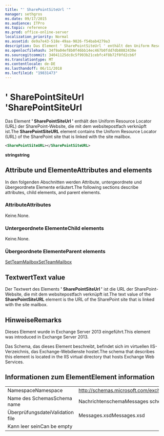 ```yaml
---
title: "' SharePointSiteUrl '"
manager: sethgros
ms.date: 09/17/2015
ms.audience: ITPro
ms.topic: reference
ms.prod: office-online-server
localization_priority: Normal
ms.assetid: de9a7e43-518e-49aa-9826-f54bab4279a3
description: Das Element ' SharePointSiteUrl ' enthält den Uniform Resource Locator (URL) der SharePoint-Website, die mit dem websitepostfach verknüpft ist.
ms.openlocfilehash: 34f9a04ef8b0f46bb14ec467b0fdd7db8882430e
ms.sourcegitcommit: 34041125dc8c5f993b21cebfc4f8b72f0fd2cb6f
ms.translationtype: MT
ms.contentlocale: de-DE
ms.lasthandoff: 06/11/2018
ms.locfileid: "19831473"
---
```

# <a name="sharepointsiteurl"></a><span data-ttu-id="c1e85-103">' SharePointSiteUrl '</span><span class="sxs-lookup"><span data-stu-id="c1e85-103">SharePointSiteUrl</span></span>

<span data-ttu-id="c1e85-104">Das Element **' SharePointSiteUrl '** enthält den Uniform Resource Locator (URL) der SharePoint-Website, die mit dem websitepostfach verknüpft ist.</span><span class="sxs-lookup"><span data-stu-id="c1e85-104">The **SharePointSiteURL** element contains the Uniform Resource Locator (URL) of the SharePoint site that is linked with the site mailbox.</span></span> 
  
```XML
<SharePointSiteURL></SharePointSiteURL>
```

<span data-ttu-id="c1e85-105">**string**</span><span class="sxs-lookup"><span data-stu-id="c1e85-105">**string**</span></span>

## <a name="attributes-and-elements"></a><span data-ttu-id="c1e85-106">Attribute und Elemente</span><span class="sxs-lookup"><span data-stu-id="c1e85-106">Attributes and elements</span></span>

<span data-ttu-id="c1e85-107">In den folgenden Abschnitten werden Attribute, untergeordnete und übergeordnete Elemente erläutert.</span><span class="sxs-lookup"><span data-stu-id="c1e85-107">The following sections describe attributes, child elements, and parent elements.</span></span>
  
### <a name="attributes"></a><span data-ttu-id="c1e85-108">Attribute</span><span class="sxs-lookup"><span data-stu-id="c1e85-108">Attributes</span></span>

<span data-ttu-id="c1e85-109">Keine.</span><span class="sxs-lookup"><span data-stu-id="c1e85-109">None.</span></span>
  
### <a name="child-elements"></a><span data-ttu-id="c1e85-110">Untergeordnete Elemente</span><span class="sxs-lookup"><span data-stu-id="c1e85-110">Child elements</span></span>

<span data-ttu-id="c1e85-111">Keine.</span><span class="sxs-lookup"><span data-stu-id="c1e85-111">None.</span></span>
  
### <a name="parent-elements"></a><span data-ttu-id="c1e85-112">Übergeordnete Elemente</span><span class="sxs-lookup"><span data-stu-id="c1e85-112">Parent elements</span></span>

[<span data-ttu-id="c1e85-113">SetTeamMailbox</span><span class="sxs-lookup"><span data-stu-id="c1e85-113">SetTeamMailbox</span></span>](setteammailbox.md)
  
## <a name="text-value"></a><span data-ttu-id="c1e85-114">Textwert</span><span class="sxs-lookup"><span data-stu-id="c1e85-114">Text value</span></span>

<span data-ttu-id="c1e85-115">Der Textwert des Elements **' SharePointSiteUrl '** ist die URL der SharePoint-Website, die mit dem websitepostfach verknüpft ist.</span><span class="sxs-lookup"><span data-stu-id="c1e85-115">The text value of the **SharePointSiteURL** element is the URL of the SharePoint site that is linked with the site mailbox.</span></span> 
  
## <a name="remarks"></a><span data-ttu-id="c1e85-116">Hinweise</span><span class="sxs-lookup"><span data-stu-id="c1e85-116">Remarks</span></span>

<span data-ttu-id="c1e85-117">Dieses Element wurde in Exchange Server 2013 eingeführt.</span><span class="sxs-lookup"><span data-stu-id="c1e85-117">This element was introduced in Exchange Server 2013.</span></span>
  
<span data-ttu-id="c1e85-118">Das Schema, das dieses Element beschreibt, befindet sich im virtuellen IIS-Verzeichnis, das Exchange-Webdienste hostet.</span><span class="sxs-lookup"><span data-stu-id="c1e85-118">The schema that describes this element is located in the IIS virtual directory that hosts Exchange Web Services.</span></span>
  
## <a name="element-information"></a><span data-ttu-id="c1e85-119">Informationen zum Element</span><span class="sxs-lookup"><span data-stu-id="c1e85-119">Element information</span></span>

|||
|:-----|:-----|
|<span data-ttu-id="c1e85-120">Namespace</span><span class="sxs-lookup"><span data-stu-id="c1e85-120">Namespace</span></span>  <br/> |http://schemas.microsoft.com/exchange/services/2006/messages  <br/> |
|<span data-ttu-id="c1e85-121">Name des Schemas</span><span class="sxs-lookup"><span data-stu-id="c1e85-121">Schema name</span></span>  <br/> |<span data-ttu-id="c1e85-122">Nachrichtenschema</span><span class="sxs-lookup"><span data-stu-id="c1e85-122">Messages schema</span></span>  <br/> |
|<span data-ttu-id="c1e85-123">Überprüfungsdatei</span><span class="sxs-lookup"><span data-stu-id="c1e85-123">Validation file</span></span>  <br/> |<span data-ttu-id="c1e85-124">Messages.xsd</span><span class="sxs-lookup"><span data-stu-id="c1e85-124">Messages.xsd</span></span>  <br/> |
|<span data-ttu-id="c1e85-125">Kann leer sein</span><span class="sxs-lookup"><span data-stu-id="c1e85-125">Can be empty</span></span>  <br/> ||
   

